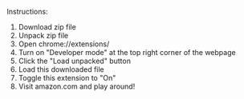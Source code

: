 Instructions:

1. Download zip file
2. Unpack zip file
3. Open chrome://extensions/
4. Turn on "Developer mode" at the top right corner of the webpage
5. Click the "Load unpacked" button
6. Load this downloaded file
7. Toggle this extension to "On"
8. Visit amazon.com and play around!
